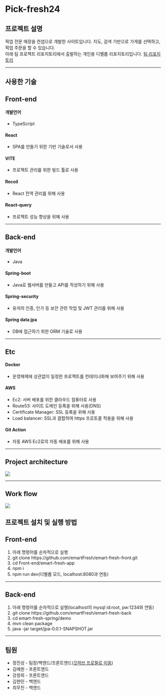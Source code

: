 <h1>Pick-fresh24</h1>
<h2>프로젝트 설명</h2>
<p>
	픽업 전문 매장을 컨샙으로 개발한 사이트입니다. 지도, 검색 기반으로 가게를 선택하고, 픽업 주문을 할 수 있습니다.
	</br>
	아래 팀 프로젝트 리포지토리에서 출발하는 개인용 디벨롭 리포지토리입니다.
	<a href="https://github.com/orgs/emartFresh/repositories" target='_blank'>팀 리포지토리</a>
</p>
<hr/>
<h2>사용한 기술</h2>
<h2>Front-end</h2>
<h4>개발언어</h4>
<ul>
	<li>TypeScript</li>
</ul>
<h4>React</h4>
<ul>
	<li>SPA를 만들기 위한 기반 기술로서 사용</li>
</ul>
<h4>VITE</h4>
<ul>
	<li>프로젝트 관리를 위한 빌드 툴로 사용</li>
</ul>
<h4>Recoil</h4>
<ul>
	<li>React 전역 관리를 위해 사용</li>
</ul>
<h4>React-query</h4>
<ul>
	<li>프로젝트 성능 향상을 위해 사용</li>
</ul>
<hr/>

<h2>Back-end</h2>
<h4>개발언어</h4>
<ul>
	<li>Java</li>
</ul>
<h4>Spring-boot</h4>
<ul>
	<li>Java로 웹서버를 만들고 API를 작성하기 위해 사용</li>
</ul>
<h4>Spring-security</h4>
<ul>
	<li>유저의 인증, 인가 등 보안 관련 작업 및 JWT 관리를 위해 사용</li>
</ul>
<h4>Spring data jpa</h4>
<ul>
	<li>DB에 접근하기 위한 ORM 기술로 사용</li>
</ul>
<hr/>

<h2>Etc</h2>
<h4>Docker</h4>
<ul>
	<li>운영체제에 상관없이 일정한 프로젝트를 컨테이너화해 보여주기 위해 사용</li>
</ul>
<h4>AWS</h4>
<ul>
	<li>Ec2: 서버 배포를 위한 클라우드 컴퓨터로 사용</li>
	<li>Route53: 사이트 도메인 등록을 위해 사용(DNS)</li>
	<li>Certificate Manager: SSL 등록을 위해 사용</li>
	<li>Load balancer: SSL과 결합하여 https 프로토콜 적용을 위해 사용</li>
</ul>
<h4>Git Action</h4>
<ul>
	<li>자동 AWS Ec2로의 자동 배포를 위해 사용</li>
</ul>
<hr/>
<h2>Project architecture</h2>
<img src="https://github.com/emartFresh/emart-fresh-back/assets/76651990/ca69d325-3d19-4670-8764-c97f200d7bdd"/>
<hr/>
<h2>Work flow</h2>
<img src="https://github.com/emartFresh/emart-fresh-front/assets/76651990/250e361d-0a0f-4b2c-95cd-bb30054c7382"/>

<h2>프로젝트 설치 및 실행 방법</h2>
<h2>Front-end</h2>
<ol>
	<li>아래 명령어를 순차적으로 실행</li>
	<li>git clone https://github.com/emartFresh/emart-fresh-front.git</li>
	<li>cd Front-end/emart-fresh-app</li>
 	<li>npm i</li>
  	<li>npm run dev(디벨롭 모드, localhost:8080과 연동)</li>
</ol>
<hr/>
<h2>Back-end</h2>
<ol>
	<li>아래 명령어를 순차적으로 실행(localhost의 mysql id:root, pw:1234와 연동)</li>
	<li>git clone https://github.com/emartFresh/emart-fresh-back</li>
	<li>cd emart-fresh-spring/demo</li>
 	<li>mvn clean package</li>
  	<li>java -jar target/jpa-0.0.1-SNAPSHOT.jar</li>
</ol>
<hr/>
<h2>팀원</h2>
<ul>
	<li>정진성 - 팀장/백엔드/프론트엔드(<a href="https://github.com/fkthfvk112/fkthfvk112">깃허브 프로필로 이동</a>)</li>
	<li>김예원 - 프론트엔드</li>
	<li>강창희 - 프론트엔드</li>
	<li>김현민 - 백엔드</li>
	<li>최무진 - 백엔드</li>
</ul>
